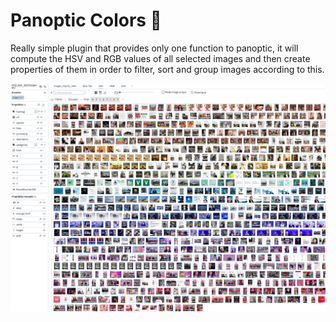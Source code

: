 # Panoptic Colors 🌈

Really simple plugin that provides only one function to panoptic, it will compute the HSV and RGB values of all selected images and then create properties of them in order to filter, sort and group images according to this.

![image](./image.png)
